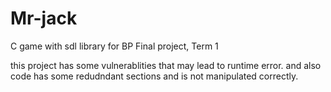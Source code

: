 # Mr-jack
C game with sdl library for BP Final project, Term 1

this project has some vulnerablities that may lead to runtime error.
and also code has some redudndant sections and is not manipulated correctly.
